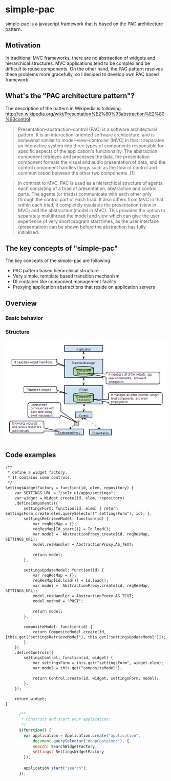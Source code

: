 # simple-pac

simple-pac is a javascript framework that is based on the PAC architecture pattern.

## Motivation

In traditional MVC frameworks, there are no abstraction of widgets and hierarchical structures.
MVC applications tend to be complex and be difficult to reuse components.
On the other hand, the PAC pattern resolves these problems more gracefully,
so I decided to develop own PAC based framework.

## What's the "PAC architecture pattern"?

The description of the pattern in Wikipedia is following.
http://en.wikipedia.org/wiki/Presentation%E2%80%93abstraction%E2%80%93control
>Presentation–abstraction–control (PAC) is a software architectural pattern.
>It is an interaction-oriented software architecture, and is somewhat similar to
>model–view–controller (MVC) in that it separates an interactive system into three
>types of components responsible for specific aspects of the application's functionality.
>The abstraction component retrieves and processes the data, the presentation
>component formats the visual and audio presentation of data, and the control
>component handles things such as the flow of control and communication
>between the other two components .[1]

>In contrast to MVC, PAC is used as a hierarchical structure of agents,
>each consisting of a triad of presentation, abstraction and control parts.
>The agents (or triads) communicate with each other only through the control part
>of each triad. It also differs from MVC in that within each triad, it completely
>insulates the presentation (view in MVC) and the abstraction (model in MVC).
>This provides the option to separately multithread the model and view
>which can give the user experience of very short program start times,
>as the user interface (presentation) can be shown before the abstraction has fully initialized.

## The key concepts of "simple-pac"

The key concepts of the simple-pac are following.
* PAC pattern based hierarchical structure
* Very simple, template based transition mechanism
* DI container like component management facility
* Proxying application abstractions that reside on application servers

## Overview

### Basic behavior



### Structure

![overview](doc/img/simple-pac_overview.png)

## Code examples

```javascript:SettingsWidgetFactory
/**
 * define a widget factory.
 * It contains some controls.
 */
SettingsWidgetFactory = function(id, elem, repository) {
    var SETTINGS_URL = "/solr_ui/apps/settings";
    var widget = Widget.create(id, elem, repository)
    .defineComponents({
        settingsForm: function(id, elem) { return SettingsForm.create(elem.querySelector(".settingsForm"), id); },
        settingsRetrieveModel: function(id) {
            var reqResMap = {};
            reqResMap[Id.start()] = Id.load();
            var model =  AbstractionProxy.create(id, reqResMap, SETTINGS_URL);
            model.resHandler = AbstractionProxy.AS_TEXT;

            return model;
        },

        settingsUpdateModel: function(id) {
            var reqResMap = {};
            reqResMap[Id.load()] = Id.load();
            var model =  AbstractionProxy.create(id, reqResMap, SETTINGS_URL);
            model.resHandler = AbstractionProxy.AS_TEXT;
            model.method = "POST";

            return model;
        },

        compositeModel: function(id) {
            return CompositeModel.create(id, [this.get("settingsRetrieveModel"), this.get("settingsUpdateModel")]);
        }
    })
    .defineControls({
        settingsControl: function(id, widget) {
            var settingsForm = this.get("settingsForm", widget.elem);
            var model = this.get("compositeModel");

            return Control.create(id, widget, settingsForm, model);
        },
    });

    return widget;
}
```

```javascript:index.js
      /**
       * Construct and start your application!
       */
      $(function() {
        var application = Application.create("application",
            document.querySelector("#appContainer"), {
            search: SearchWidgetFactory,
            settings: SettingsWidgetFactory
        });

        application.start("search");
      });
```



